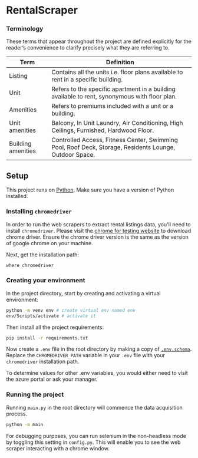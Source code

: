 # RentalScraper

### Terminology

These terms that appear throughout the project are defined explicitly for the reader’s convenience to clarify precisely what they are referring to.

| Term              | Definition                                                                                          |
|-------------------|-----------------------------------------------------------------------------------------------------|
| Listing           | Contains all the units i.e. floor plans available to rent in a specific building.                   |
| Unit              | Refers to the specific apartment in a building available to rent, synonymous with floor plan.        |
| Amenities         | Refers to premiums included with a unit or a building.                                              |
| Unit amenities    | Balcony, In Unit Laundry, Air Conditioning, High Ceilings, Furnished, Hardwood Floor.               |
| Building amenities| Controlled Access, Fitness Center, Swimming Pool, Roof Deck, Storage, Residents Lounge, Outdoor Space.|

## Setup

This project runs on [Python](https://www.python.org/downloads/). Make sure you have a version of Python installed.

### Installing `chromedriver`

In order to run the web scrapers to extract rental listings data, you'll need to install `chromedriver`. Please visit the [chrome for testing website](https://googlechromelabs.github.io/chrome-for-testing/) to download chrome driver. Ensure the chrome driver version is the same as the version of google chrome on your machine.

Next, get the installation path:

```bash
where chromedriver
```

### Creating your environment

In the project directory, start by creating and activating a virtual environment:

```bash
python -m venv env # create virtual env named env
env/Scripts/activate # activate it
```

Then install all the project requirements:

```bash
pip install -r requirements.txt
```

Now create a `.env` file in the root directory by making a copy of [`.env.schema`](./.env.schema). Replace the `CHROMEDRIVER_PATH` variable in your `.env` file with your `chromedriver` installation path.

To determine values for other .env variables, you would either need to visit the azure portal or ask your manager. 

### Running the project

Running `main.py` in the root directory will commence the data acquisition process.

```bash
python -m main
```

For debugging purposes, you can run selenium in the non-headless mode by toggling this setting in `config.py`. This will enable you to see the web scraper interacting with a chrome window. 